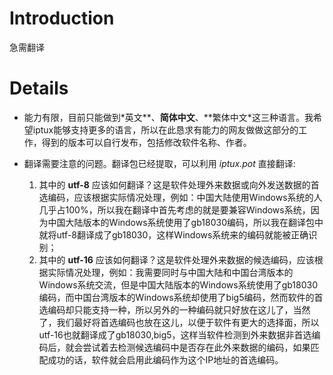# Introduction #

急需翻译


# Details #

  * 能力有限，目前只能做到\*英文**、**简体中文**、**繁体中文\*这三种语言。我希望iptux能够支持更多的语言，所以在此恳求有能力的网友做做这部分的工作，得到的版本可以自行发布，包括修改软件名称、作者。

  * 翻译需要注意的问题。翻译包已经提取，可以利用 _iptux.pot_ 直接翻译:
    1. 其中的 **utf-8** 应该如何翻译？这是软件处理外来数据或向外发送数据的首选编码，应该根据实际情况处理，例如：中国大陆使用Windows系统的人几乎占100%，所以我在翻译中首先考虑的就是要兼容Windows系统，因为中国大陆版本的Windows系统使用了gb18030编码，所以我在翻译包中就将utf-8翻译成了gb18030，这样Windows系统来的编码就能被正确识别；
    1. 其中的 **utf-16** 应该如何翻译？这是软件处理外来数据的候选编码，应该根据实际情况处理，例如：我需要同时与中国大陆和中国台湾版本的Windows系统交流，但是中国大陆版本的Windows系统使用了gb18030编码，而中国台湾版本的Windows系统却使用了big5编码，然而软件的首选编码却只能支持一种，所以另外的一种编码就只好放在这儿了，当然了，我们最好将首选编码也放在这儿，以便于软件有更大的选择面，所以utf-16也就翻译成了gb18030,big5，这样当软件检测到外来数据非首选编码后，就会尝试着去检测候选编码中是否存在此外来数据的编码，如果匹配成功的话，软件就会启用此编码作为这个IP地址的首选编码。